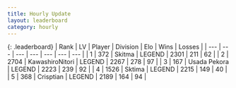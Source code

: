 ```yaml
---
title: Hourly Update
layout: leaderboard
category: hourly
---
```


{: .leaderboard}
| Rank | LV | Player | Division | Elo | Wins | Losses |
| --- | --- | --- | --- | --- | --- | --- |
| <span data-change="0">1</span> | 372 | <span title="ID: 402846">Skitma</span> | LEGEND | <span data-change="0">2301</span> | <span data-change="0">211</span> | <span data-change="0">62</span> |
| <span data-change="0">2</span> | 2704 | <span title="ID: 164871">KawashiroNitori</span> | LEGEND | <span data-change="0">2267</span> | <span data-change="0">278</span> | <span data-change="0">97</span> |
| <span data-change="0">3</span> | 167 | <span title="ID: 641994">Usada Pekora</span> | LEGEND | <span data-change="2">2223</span> | <span data-change="7">239</span> | <span data-change="2">92</span> |
| <span data-change="0">4</span> | 1526 | <span title="ID: 353063">Sktima</span> | LEGEND | <span data-change="20">2215</span> | <span data-change="4">149</span> | <span data-change="0">40</span> |
| <span data-change="0">5</span> | 368 | <span title="ID: 665674">Crisptian</span> | LEGEND | <span data-change="4">2189</span> | <span data-change="3">164</span> | <span data-change="1">94</span> |